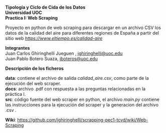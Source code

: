 **Tipología y Ciclo de Cida de los Datos  
Universidad UOC  
Practica I: Web Scraping**    

Proyecto en python de web scraping para descargar en un archivo CSV los datos de la calidad del aire para diferentes regiones de España a partir del sitio web *https://www.eltiempo.es/calidad-aire*    


**Integrantes**  
Juan Carlos Ghiringhelli Jueguen , jghiringhelli@uoc.edu  
Juan Pablo Botero Suaza, jboteros@uoc.edu  

**Descripción de los ficheros**  

**data**: contiene el archivo de salida *calidad_aire.csv*, como parte de la ejecución del web scraper.  
**docs**: archivo .pdf con respuesta a las preguntas relacionadas en la práctica I.  
**src**: código fuente del web scraper en python, el archivo *main.py* contiene las instrucciones para la ejecución del scraper y la generacion del archivo .csv .  

**Wiki**: https://github.com/jghiringhelli/scrapping-pec1-tcvd/wiki/Web-Scraping

